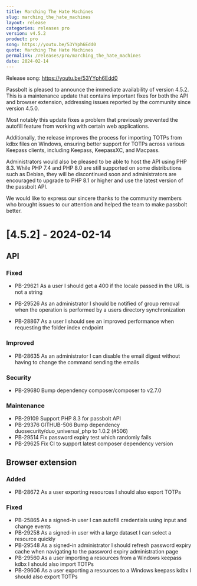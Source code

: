 ```yaml
---
title: Marching The Hate Machines
slug: marching_the_hate_machines
layout: release
categories: releases pro
version: v4.5.2
product: pro
song: https://youtu.be/53YYph6Edd0
quote: Marching The Hate Machines
permalink: /releases/pro/marching_the_hate_machines
date: 2024-02-14
---
```

Release song: https://youtu.be/53YYph6Edd0

Passbolt is pleased to announce the immediate availability of version 4.5.2. This is a maintenance update that contains important fixes for both the API and browser extension, addressing issues reported by the community since version 4.5.0.

Most notably this update fixes a problem that previously prevented the autofill feature from working with certain web applications.

Additionally, the release improves the process for importing TOTPs from kdbx files on Windows, ensuring better support for TOTPs across various Keepass clients, including Keepass, KeepassXC, and Macpass.

Administrators would also be pleased to be able to host the API using PHP 8.3. While PHP 7.4 and PHP 8.0 are still supported on some distributions such as Debian, they will be discontinued soon and administrators are encouraged to upgrade to PHP 8.1 or higher and use the latest version of the passbolt API.

We would like to express our sincere thanks to the community members who brought issues to our attention and helped the team to make passbolt better.

# [4.5.2] - 2024-02-14
## API
### Fixed
- PB-29621 As a user I should get a 400 if the locale passed in the URL is not a string
- PB-29526 As an administrator I should be notified of group removal when the operation is performed by a users directory synchronization

- PB-28867 As a user I should see an improved performance when requesting the folder index endpoint

### Improved
- PB-28635 As an administrator I can disable the email digest without having to change the command sending the emails

### Security
- PB-29680 Bump dependency composer/composer to v2.7.0

### Maintenance
- PB-29109 Support PHP 8.3 for passbolt API
- PB-29376 GITHUB-506 Bump dependency duosecurity/duo_universal_php to 1.0.2 (#506)
- PB-29514 Fix password expiry test which randomly fails
- PB-29625 Fix CI to support latest composer dependency version

## Browser extension
### Added
- PB-28672 As a user exporting resources I should also export TOTPs

### Fixed
- PB-25865 As a signed-in user I can autofill credentials using input and change events
- PB-29258 As a signed-in user with a large dataset I can select a resource quickly
- PB-29548 As a signed-in administrator I should refresh password expiry cache when navigating to the password expiry administration page
- PB-29560 As a user importing a resources from a Windows keepass kdbx I should also import TOTPs
- PB-29606 As a user exporting a resources to a Windows keepass kdbx I should also export TOTPs
